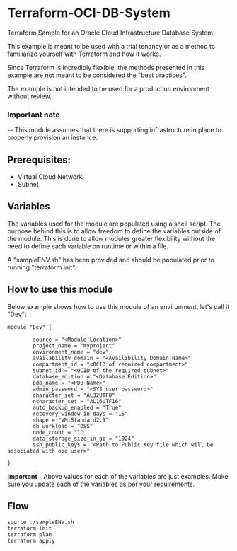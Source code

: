 # Terraform-OCI-DB-System
Terraform Sample for an Oracle Cloud Infrastructure Database System

This example is meant to be used with a trial tenancy or as a method to familiarize yourself with Terraform and how it works.

Since Terraform is incredibly flexible, the methods presented in this example are not meant to be considered the "best practices".

The example is not intended to be used for a production environment without review.

### Important note
-- This module assumes that there is supporting infrastructure in place to properly provision an instance.

## Prerequisites:
- Virtual Cloud Network
- Subnet

## Variables
The variables used for the module are populated using a shell script. The purpose behind this is to allow freedom to define the variables outside of the module. This is done to allow modules greater flexibility without the need to define each variable on runtime or within a file.

A "sampleENV.sh" has been provided and should be populated prior to running "terraform init".

## How to use this module
Below example shows how to use this module of an environment, let's call it "Dev":
```
module "Dev" {

        source = "<Module Location>"
        project_name = "myproject"
        environment_name = "dev"
        availability_domain = "<Availibility Domain Name>"
        compartment_id = "<OCID of required compartment>"
        subnet_id = "<OCID of the required subnet>"
        database_edition = "<Database Edition>"
        pdb_name = "<PDB Name>"
        admin_password = "<SYS user password>"
        character_set = "AL32UTF8"
        ncharacter_set = "AL16UTF16"
        auto_backup_enabled = "True"
        recovery_window_in_days = "15"
        shape = "VM.Standard2.1"
        db_workload = "DSS"
        node_count = "1"
        data_storage_size_in_gb = "1024"
        ssh_public_keys = "<Path to Public Key file which will be associated with opc user>"

}
```
**Important** - Above values for each of the variables are just examples. Make sure you update each of the variables as per your requirements.

## Flow
```
source ./sampleENV.sh
terraform init
terraform plan
terraform apply
```

